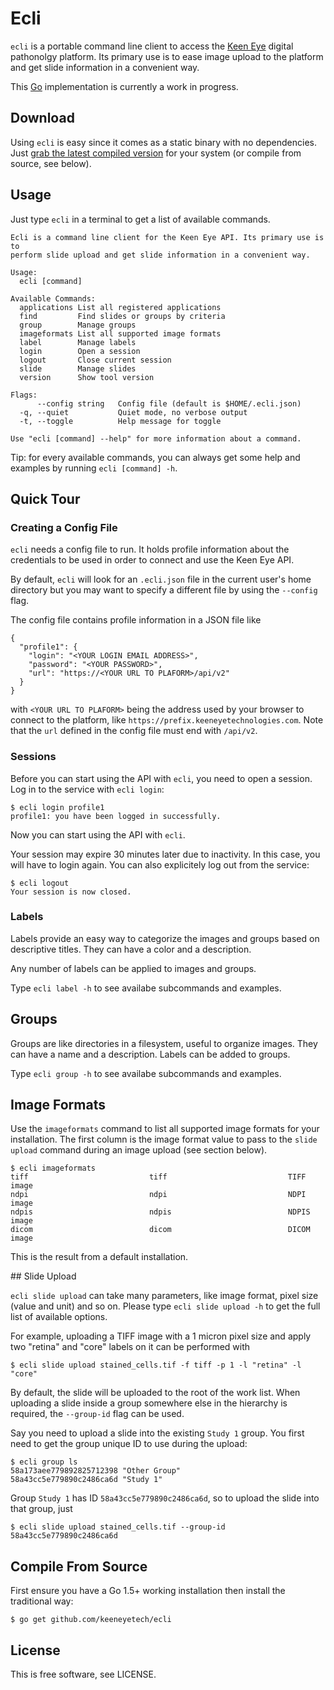 # Ecli

`ecli` is a portable command line client to access the [Keen Eye](https://www.keeneyetechnologies.com/)
digital pathonolgy platform. Its primary use is to ease image upload to
the platform and get slide information in a convenient way.

This [Go](https://golang.org) implementation is currently a work in progress.

## Download

Using `ecli` is easy since it comes as a static binary with no dependencies. Just [grab the latest compiled version](https://github.com/keeneyetech/ecli/releases/latest)
for your system (or compile from source, see below).

## Usage

Just type `ecli` in a terminal to get a list of available commands.

```
Ecli is a command line client for the Keen Eye API. Its primary use is to
perform slide upload and get slide information in a convenient way.

Usage:
  ecli [command]

Available Commands:
  applications List all registered applications
  find         Find slides or groups by criteria
  group        Manage groups
  imageformats List all supported image formats
  label        Manage labels
  login        Open a session
  logout       Close current session
  slide        Manage slides
  version      Show tool version

Flags:
      --config string   Config file (default is $HOME/.ecli.json)
  -q, --quiet           Quiet mode, no verbose output
  -t, --toggle          Help message for toggle

Use "ecli [command] --help" for more information about a command.
```

Tip: for every available commands, you can always get some help and examples by running `ecli [command] -h`.

## Quick Tour

### Creating a Config File

`ecli` needs a config file to run. It holds profile information about the credentials to
be used in order to connect and use the Keen Eye API.

By default, `ecli` will look for an `.ecli.json` file in the current user's home directory but you may want to specify a different file by using the `--config` flag.

The config file contains profile information in a JSON file like
```
{
  "profile1": {
    "login": "<YOUR LOGIN EMAIL ADDRESS>",
    "password": "<YOUR PASSWORD>",
    "url": "https://<YOUR URL TO PLAFORM>/api/v2"
  }
}
```

with `<YOUR URL TO PLAFORM>` being the address used by your browser to connect to the platform, like `https://prefix.keeneyetechnologies.com`. Note that the `url` defined in the config file must end with `/api/v2`.

### Sessions

Before you can start using the API with `ecli`, you need to open a session. Log in to the service with `ecli login`:
```
$ ecli login profile1
profile1: you have been logged in successfully.
```
Now you can start using the API with `ecli`.

Your session may expire 30 minutes later due to inactivity. In this case, you will have to login again. You can also
explicitely log out from the service:
```
$ ecli logout
Your session is now closed.
```

### Labels

Labels provide an easy way to categorize the images and groups based on descriptive
titles. They can have a color and a description.

Any number of labels can be applied to images and groups.

Type `ecli label -h` to see availabe subcommands and examples.

## Groups

Groups are like directories in a filesystem, useful to organize images. They can have
a name and a description. Labels can be added to groups.

Type `ecli group -h` to see availabe subcommands and examples.

## Image Formats

Use the `imageformats` command to list all supported image formats for your installation. The first column is the image format value to pass to the `slide upload` command during an image upload (see section below).
```
$ ecli imageformats
tiff                           tiff                           TIFF image
ndpi                           ndpi                           NDPI image
ndpis                          ndpis                          NDPIS image
dicom                          dicom                          DICOM image
```
This is the result from a default installation.

## Slide Upload

`ecli slide upload` can take many parameters, like image format, pixel size (value and unit) and so on. Please type `ecli slide upload -h` to get the full list of available options.

For example, uploading a TIFF image with a 1 micron pixel size and apply two "retina" and "core" labels on it can be performed with
```
$ ecli slide upload stained_cells.tif -f tiff -p 1 -l "retina" -l "core"
```

By default, the slide will be uploaded to the root of the work list. When uploading a slide inside a group somewhere else in the hierarchy is required, the `--group-id` flag can be used.

Say you need to upload a slide into the existing `Study 1` group. You first need to get the group unique ID to use during the upload:
```
$ ecli group ls
58a173aee779892825712398 "Other Group"                
58a43cc5e779890c2486ca6d "Study 1"
```
Group `Study 1` has ID `58a43cc5e779890c2486ca6d`, so to upload the slide into that group, just
```
$ ecli slide upload stained_cells.tif --group-id 58a43cc5e779890c2486ca6d
```

## Compile From Source

First ensure you have a Go 1.5+ working installation then install the traditional way:

    $ go get github.com/keeneyetech/ecli

## License

This is free software, see LICENSE.
